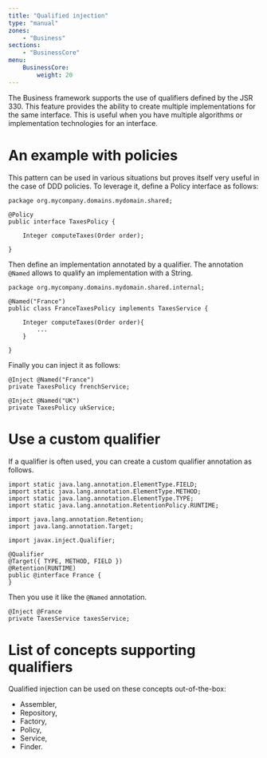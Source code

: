 ```yaml
---
title: "Qualified injection"
type: "manual"
zones:
    - "Business"
sections:
    - "BusinessCore"
menu:
    BusinessCore:
        weight: 20
---
```


The Business framework supports the use of qualifiers defined by the JSR 330. This feature provides the ability to 
create multiple implementations for the same interface. This is useful when you have multiple algorithms or implementation
technologies for an interface.

# An example with policies

This pattern can be used in various situations but proves itself very useful in the case of DDD policies. To leverage it,
define a Policy interface as follows:

    package org.mycompany.domains.mydomain.shared;

    @Policy
    public interface TaxesPolicy {
    
        Integer computeTaxes(Order order);
    
    }
    
Then define an implementation annotated by a qualifier. The annotation `@Named` allows to qualify an implementation with
a String.
    
    package org.mycompany.domains.mydomain.shared.internal;
    
    @Named("France")
    public class FranceTaxesPolicy implements TaxesService {
    
        Integer computeTaxes(Order order){
            ...
        }
    
    }

Finally you can inject it as follows:

    @Inject @Named("France")
    private TaxesPolicy frenchService;
    
    @Inject @Named("UK")
    private TaxesPolicy ukService;

# Use a custom qualifier

If a qualifier is often used, you can create a custom qualifier annotation as follows.

    import static java.lang.annotation.ElementType.FIELD;
    import static java.lang.annotation.ElementType.METHOD;
    import static java.lang.annotation.ElementType.TYPE;
    import static java.lang.annotation.RetentionPolicy.RUNTIME;
     
    import java.lang.annotation.Retention;
    import java.lang.annotation.Target;
     
    import javax.inject.Qualifier;
     
    @Qualifier
    @Target({ TYPE, METHOD, FIELD })
    @Retention(RUNTIME)
    public @interface France {
    }

Then you use it like the `@Named` annotation.
   
    @Inject @France
    private TaxesService taxesService;

# List of concepts supporting qualifiers

Qualified injection can be used on these concepts out-of-the-box:

* Assembler,
* Repository,
* Factory,
* Policy,
* Service,
* Finder.
